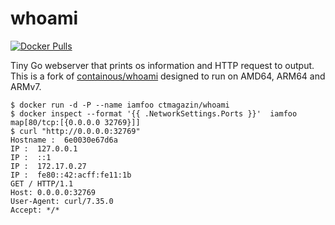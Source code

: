 # whoami

[![Docker Pulls](https://img.shields.io/docker/pulls/ctmagazin/whoami.svg)](https://hub.docker.com/r/ctmagazin/whoami/)

Tiny Go webserver that prints os information and HTTP request to output. This is a fork of [containous/whoami](https://github.com/containous/whoami) designed to run on AMD64, ARM64 and ARMv7.

```console
$ docker run -d -P --name iamfoo ctmagazin/whoami
$ docker inspect --format '{{ .NetworkSettings.Ports }}'  iamfoo
map[80/tcp:[{0.0.0.0 32769}]]
$ curl "http://0.0.0.0:32769"
Hostname :  6e0030e67d6a
IP :  127.0.0.1
IP :  ::1
IP :  172.17.0.27
IP :  fe80::42:acff:fe11:1b
GET / HTTP/1.1
Host: 0.0.0.0:32769
User-Agent: curl/7.35.0
Accept: */*
```
